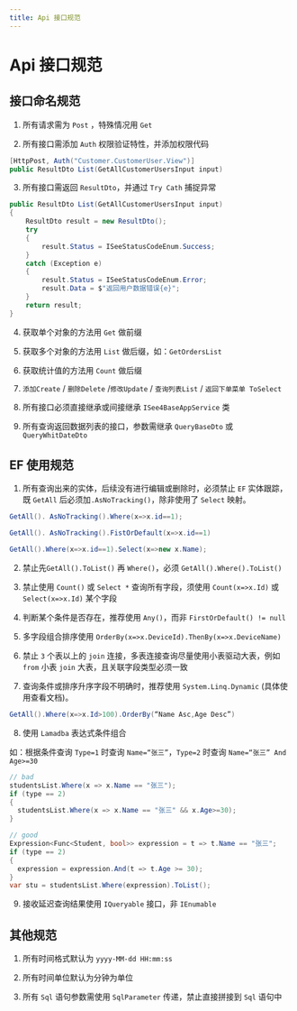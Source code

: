 ```yaml
---
title: Api 接口规范
---
```


# Api 接口规范

## 接口命名规范

1. 所有请求需为 `Post` ，特殊情况用 `Get`

2. 所有接口需添加 `Auth` 权限验证特性，并添加权限代码

```csharp
[HttpPost, Auth("Customer.CustomerUser.View")]
public ResultDto List(GetAllCustomerUsersInput input)
```

3. 所有接口需返回 `ResultDto`，并通过 `Try Cath` 捕捉异常

```csharp
public ResultDto List(GetAllCustomerUsersInput input)
{
    ResultDto result = new ResultDto();
    try
    {
        result.Status = ISeeStatusCodeEnum.Success;
    }
    catch (Exception e)
    {
        result.Status = ISeeStatusCodeEnum.Error;
        result.Data = $"返回用户数据错误{e}";
    }
    return result;
}
```

4. 获取单个对象的方法用 `Get` 做前缀

5. 获取多个对象的方法用 `List` 做后缀，如：`GetOrdersList`

6. 获取统计值的方法用 `Count` 做后缀

7. `添加Create` / `删除Delete` /`修改Update` / `查询列表List` / `返回下单菜单 ToSelect`

8. 所有接口必须直接继承或间接继承 `ISee4BaseAppService` 类

9. 所有查询返回数据列表的接口，参数需继承 `QueryBaseDto` 或 `QueryWhitDateDto`

## EF 使用规范

1. 所有查询出来的实体，后续没有进行编辑或删除时，必须禁止 `EF` 实体跟踪，既 `GetAll` 后必须加`.AsNoTracking()`，除非使用了 `Select` 映射。

```csharp
GetAll(). AsNoTracking().Where(x=>x.id==1);

GetAll(). AsNoTracking().FistOrDefault(x=>x.id==1)

GetAll().Where(x=>x.id==1).Select(x=>new x.Name);
```

2. 禁止先`GetAll().ToList()` 再 `Where()`，必须 `GetAll().Where().ToList()`

3. 禁止使用 `Count()` 或 `Select *` 查询所有字段，须使用 `Count(x=>x.Id)` 或 `Select(x=>x.Id)` 某个字段

4. 判断某个条件是否存在，推荐使用 `Any()`，而非 `FirstOrDefault() != null`

5. 多字段组合排序使用 `OrderBy(x=>x.DeviceId).ThenBy(x=>x.DeviceName)`

6. 禁止 `3` 个表以上的 `join` 连接，多表连接查询尽量使用小表驱动大表，例如 `from` 小表 `join` 大表，且关联字段类型必须一致

7. 查询条件或排序升序字段不明确时，推荐使用 `System.Linq.Dynamic` (具体使用查看文档)。

```csharp
GetAll().Where(x=>x.Id>100).OrderBy(“Name Asc,Age Desc”)
```

8. 使用 `Lamadba` 表达式条件组合

如：根据条件查询 `Type=1` 时查询 `Name=“张三”`，`Type=2` 时查询 `Name=“张三” And Age>=30`

```csharp
// bad
studentsList.Where(x => x.Name == "张三");
if (type == 2)
{
  studentsList.Where(x => x.Name == "张三" && x.Age>=30);
}

// good
Expression<Func<Student, bool>> expression = t => t.Name == "张三";
if (type == 2)
{
  expression = expression.And(t => t.Age >= 30);
}
var stu = studentsList.Where(expression).ToList();
```

9. 接收延迟查询结果使用 `IQueryable` 接口，非 `IEnumable`

## 其他规范

1. 所有时间格式默认为 `yyyy-MM-dd HH:mm:ss`

2. 所有时间单位默认为分钟为单位

3. 所有 `Sql` 语句参数需使用 `SqlParameter` 传递，禁止直接拼接到 `Sql` 语句中
